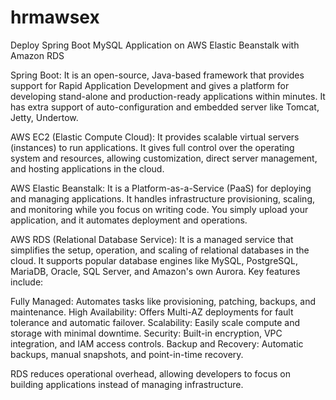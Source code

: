 # hrmawsex
Deploy Spring Boot MySQL Application on AWS Elastic Beanstalk with Amazon RDS

Spring Boot: It is an open-source, Java-based framework that provides support for Rapid Application Development and gives a platform for developing stand-alone and production-ready applications within minutes.
It has extra support of auto-configuration and embedded server like Tomcat, Jetty, Undertow.

AWS EC2 (Elastic Compute Cloud): It provides scalable virtual servers (instances) to run applications. It gives full control over the operating system and resources, allowing customization, direct server management, and hosting applications in the cloud.

AWS Elastic Beanstalk: It is a Platform-as-a-Service (PaaS) for deploying and managing applications. It handles infrastructure provisioning, scaling, and monitoring while you focus on writing code. You simply upload your application, and it automates deployment and operations.

AWS RDS (Relational Database Service): It is a managed service that simplifies the setup, operation, and scaling of relational databases in the cloud. It supports popular database engines like MySQL, PostgreSQL, MariaDB, Oracle, SQL Server, and Amazon's own Aurora. Key features include:

Fully Managed: Automates tasks like provisioning, patching, backups, and maintenance.
High Availability: Offers Multi-AZ deployments for fault tolerance and automatic failover.
Scalability: Easily scale compute and storage with minimal downtime.
Security: Built-in encryption, VPC integration, and IAM access controls.
Backup and Recovery: Automatic backups, manual snapshots, and point-in-time recovery.

RDS reduces operational overhead, allowing developers to focus on building applications instead of managing infrastructure.

